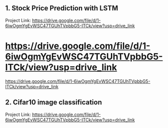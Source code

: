 ## 1. Stock Price Prediction with LSTM
Project Link: https://drive.google.com/file/d/1-6iwOgmYgEvWSC47TGUhTVpbbG5-ITCk/view?usp=drive_link
# https://drive.google.com/file/d/1-6iwOgmYgEvWSC47TGUhTVpbbG5-ITCk/view?usp=drive_link
https://drive.google.com/file/d/1-6iwOgmYgEvWSC47TGUhTVpbbG5-ITCk/view?usp=drive_link
## 2. Cifar10 image classification
Project Link: https://drive.google.com/file/d/1-6iwOgmYgEvWSC47TGUhTVpbbG5-ITCk/view?usp=drive_link
